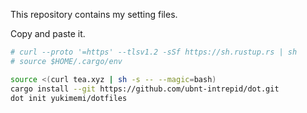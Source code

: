 This repository contains my setting files.

Copy and paste it.

```sh
# curl --proto '=https' --tlsv1.2 -sSf https://sh.rustup.rs | sh
# source $HOME/.cargo/env

source <(curl tea.xyz | sh -s -- --magic=bash)
cargo install --git https://github.com/ubnt-intrepid/dot.git
dot init yukimemi/dotfiles

```
